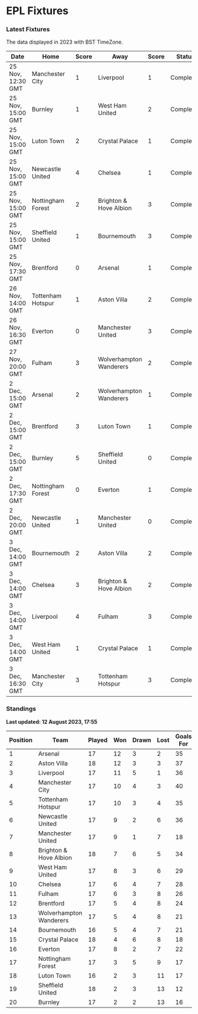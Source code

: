 # EPL Fixtures

### Latest Fixtures

The data displayed in 2023 with BST TimeZone.

<!-- START_TABLE -->
| Date | Home | Score | Away | Score | Status |
|-------------|--------|--------------|--------|--------------|--------|
| 25 Nov, 12:30 GMT | Manchester City | 1 | Liverpool | 1 | Completed |
| 25 Nov, 15:00 GMT | Burnley | 1 | West Ham United | 2 | Completed |
| 25 Nov, 15:00 GMT | Luton Town | 2 | Crystal Palace | 1 | Completed |
| 25 Nov, 15:00 GMT | Newcastle United | 4 | Chelsea | 1 | Completed |
| 25 Nov, 15:00 GMT | Nottingham Forest | 2 | Brighton & Hove Albion | 3 | Completed |
| 25 Nov, 15:00 GMT | Sheffield United | 1 | Bournemouth | 3 | Completed |
| 25 Nov, 17:30 GMT | Brentford | 0 | Arsenal | 1 | Completed |
| 26 Nov, 14:00 GMT | Tottenham Hotspur | 1 | Aston Villa | 2 | Completed |
| 26 Nov, 16:30 GMT | Everton | 0 | Manchester United | 3 | Completed |
| 27 Nov, 20:00 GMT | Fulham | 3 | Wolverhampton Wanderers | 2 | Completed |
| 2 Dec, 15:00 GMT | Arsenal | 2 | Wolverhampton Wanderers | 1 | Completed |
| 2 Dec, 15:00 GMT | Brentford | 3 | Luton Town | 1 | Completed |
| 2 Dec, 15:00 GMT | Burnley | 5 | Sheffield United | 0 | Completed |
| 2 Dec, 17:30 GMT | Nottingham Forest | 0 | Everton | 1 | Completed |
| 2 Dec, 20:00 GMT | Newcastle United | 1 | Manchester United | 0 | Completed |
| 3 Dec, 14:00 GMT | Bournemouth | 2 | Aston Villa | 2 | Completed |
| 3 Dec, 14:00 GMT | Chelsea | 3 | Brighton & Hove Albion | 2 | Completed |
| 3 Dec, 14:00 GMT | Liverpool | 4 | Fulham | 3 | Completed |
| 3 Dec, 14:00 GMT | West Ham United | 1 | Crystal Palace | 1 | Completed |
| 3 Dec, 16:30 GMT | Manchester City | 3 | Tottenham Hotspur | 3 | Completed |
<!-- END_TABLE -->

### Standings

**Last updated: 12 August 2023, 17:55**

<!-- START_STANDINGS -->
| Position | Team | Played | Won | Drawn | Lost | Goals For | Goals Against | Goal Difference | Points |
|----------|------|--------|-----|-------|------|-----------|---------------|-----------------|--------|
| 1 | Arsenal | 17 | 12 | 3 | 2 | 35 | 15 | 20 | 39 |
| 2 | Aston Villa | 18 | 12 | 3 | 3 | 37 | 21 | 16 | 39 |
| 3 | Liverpool | 17 | 11 | 5 | 1 | 36 | 15 | 21 | 38 |
| 4 | Manchester City | 17 | 10 | 4 | 3 | 40 | 20 | 20 | 34 |
| 5 | Tottenham Hotspur | 17 | 10 | 3 | 4 | 35 | 23 | 12 | 33 |
| 6 | Newcastle United | 17 | 9 | 2 | 6 | 36 | 21 | 15 | 29 |
| 7 | Manchester United | 17 | 9 | 1 | 7 | 18 | 21 | -3 | 28 |
| 8 | Brighton & Hove Albion | 18 | 7 | 6 | 5 | 34 | 31 | 3 | 27 |
| 9 | West Ham United | 17 | 8 | 3 | 6 | 29 | 30 | -1 | 27 |
| 10 | Chelsea | 17 | 6 | 4 | 7 | 28 | 26 | 2 | 22 |
| 11 | Fulham | 17 | 6 | 3 | 8 | 26 | 29 | -3 | 21 |
| 12 | Brentford | 17 | 5 | 4 | 8 | 24 | 24 | 0 | 19 |
| 13 | Wolverhampton Wanderers | 17 | 5 | 4 | 8 | 21 | 29 | -8 | 19 |
| 14 | Bournemouth | 16 | 5 | 4 | 7 | 21 | 30 | -9 | 19 |
| 15 | Crystal Palace | 18 | 4 | 6 | 8 | 18 | 26 | -8 | 18 |
| 16 | Everton | 17 | 8 | 2 | 7 | 22 | 20 | 2 | 16 |
| 17 | Nottingham Forest | 17 | 3 | 5 | 9 | 17 | 30 | -13 | 14 |
| 18 | Luton Town | 16 | 2 | 3 | 11 | 17 | 32 | -15 | 9 |
| 19 | Sheffield United | 18 | 2 | 3 | 13 | 12 | 43 | -31 | 9 |
| 20 | Burnley | 17 | 2 | 2 | 13 | 16 | 36 | -20 | 8 |
<!-- END_STANDINGS -->

